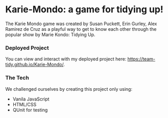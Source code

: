 # Karie-Mondo: a game for tidying up! #

The Karie Mondo game was created by Susan Puckett, Erin Gurley, Alex Ramirez de Cruz as a playful way to get to know each other through the popular show by Marie Kondo: Tidying Up.

### Deployed Project ###

You can view and interact with my deployed project here: https://team-tidy.github.io/Karie-Mondo/.

### The Tech ###

We challenged ourselves by creating this project only using:
* Vanila JavaScript
* HTML/CSS
* QUnit for testing
